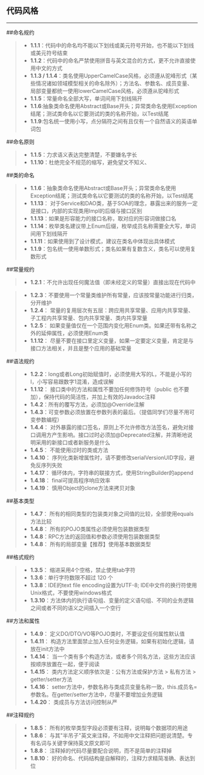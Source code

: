 ## 代码风格

------
##命名规约
> - **1.1.1**：代码中的命名均不能以下划线或美元符号开始，也不能以下划线或美元符号结束
> - **1.1.2**：代码中的命名严禁使用拼音与英文混合的方式，更不允许直接使用中文的方式
> - **1.1.3 / 1.1.4**：类名使用UpperCamelCase风格，必须遵从驼峰形式（某些情况诸如领域模型相关的命名除外）；方法名、参数名、成员变量、局部变量都统一使用lowerCamelCase风格，必须遵从驼峰形式
> - **1.1.5**：常量命名全部大写，单词间用下划线隔开
> - **1.1.6**:抽象类命名使用Abstract或Base开头；异常类命名使用Exception结尾；测试类命名以它要测试的类的名称开始，以Test结尾
> - **1.1.9**:包名统一使用小写，点分隔符之间有且仅有一个自然语义的英语单词包

##命名原则
> - **1.1.5**：力求语义表达完整清楚，不要嫌名字长
> - **1.1.10**：杜绝完全不规范的缩写，避免望文不知义、

##类的命名
> - **1.1.6**：抽象类命名使用Abstract或Base开头；异常类命名使用Exception结尾；测试类命名以它要测试的类的名称开始，以Test结尾
> - **1.1.13**： 对于Service和DAO类，基于SOA的理念，暴露出来的服务一定是接口，内部的实现类用Impl的后缀与接口区别
> - **1.1.13**：如果是形容能力的接口名称，取对应的形容词做接口名
> - **1.1.14**：枚举类名建议带上Enum后缀，枚举成员名称需要全大写，单词间用下划线隔开
> - **1.1.11**：如果使用到了设计模式，建议在类名中体现出具体模式
> - **1.1.9**：包名统一使用单数形式；类名如果有复数含义，类名可以使用复数形式

##常量规约
> - **1.2.1**：不允许出现任何魔法值（即未经定义的常量）直接出现在代码中

> - **1.2.3**：不要使用一个常量类维护所有常量，应该按常量功能进行归类，分开维护
> - **1.2.4**： 常量的复用层次有五层：跨应用共享常量、应用内共享常量、子工程内共享常量、包内共享常量、类内共享常量
> - **1.2.5**： 如果变量值仅在一个范围内变化用Enum类。如果还带有名称之外的延伸属性，必须使用Enum类
> - **1.1.12**： 尽量不要在接口里定义变量，如果一定要定义变量，肯定是与接口方法相关，并且是整个应用的基础常量

##语法规约
> - **1.2.2**：long或者Long初始赋值时，必须使用大写的L，不能是小写的l，小写容易跟数字1混淆，造成误解
> - **1.1.12**： 接口类中的方法和属性不要加任何修饰符号（public 也不要加），保持代码的简洁性，并加上有效的Javadoc注释
> - **1.4.2**：所有的覆写方法，必须加@Override注解
> - **1.4.3**：可变参数必须放置在参数列表的最后。（提倡同学们尽量不用可变参数编程）
> - **1.4.4**： 对外暴露的接口签名，原则上不允许修改方法签名，避免对接口调用方产生影响。接口过时必须加@Deprecated注解，并清晰地说明采用的新接口或者新服务是什么
> - **1.4.5**： 不能使用过时的类或方法
> - **1.4.10**： 序列化类新增属性时，请不要修改serialVersionUID字段，避免反序列失败
> - **1.4.17**： 循环体内，字符串的联接方式，使用StringBuilder的append
> - **1.4.18**： final可提高程序响应效率
> - **1.4.19**： 慎用Object的clone方法来拷贝对象

##基本类型
> - **1.4.7**： 所有的相同类型的包装类对象之间值的比较，全部使用equals方法比较
> - **1.4.8**： 所有的POJO类属性必须使用包装数据类型
> - **1.4.8**：RPC方法的返回值和参数必须使用包装数据类型
> - **1.4.8**： 所有的局部变量【推荐】使用基本数据类型

##格式规约
> - **1.3.5**： 缩进采用4个空格，禁止使用tab字符
> - **1.3.6**：单行字符数限不超过 120 个
> - **1.3.8**：IDE的text file encoding设置为UTF-8; IDE中文件的换行符使用Unix格式，不要使用windows格式
> - **1.3.10**：方法体内的执行语句组、变量的定义语句组、不同的业务逻辑之间或者不同的语义之间插入一个空行

##方法和属性
> - **1.4.9**： 定义DO/DTO/VO等POJO类时，不要设定任何属性默认值
> - **1.4.11**： 构造方法里面禁止加入任何业务逻辑，如果有初始化逻辑，请放在init方法中
> - **1.4.14**： 当一个类有多个构造方法，或者多个同名方法，这些方法应该按顺序放置在一起，便于阅读
> - **1.4.15**： 类内方法定义顺序依次是：公有方法或保护方法 > 私有方法 > getter/setter方法
> - **1.4.16**： setter方法中，参数名称与类成员变量名称一致，this.成员名=参数名。在getter/setter方法中，尽量不要增加业务逻辑
> - **1.4.20**： 类成员与方法访问控制从严

##注释规约
> - **1.8.5**： 所有的枚举类型字段必须要有注释，说明每个数据项的用途
> - **1.8.6**： 与其"半吊子"英文来注释，不如用中文注释把问题说清楚。专有名词与关键字保持英文原文即可
> - **1.8.8**： 注释掉的代码尽量要配合说明，而不是简单的注释掉
> - **1.8.10**： 好的命名、代码结构是自解释的，注释力求精简准确、表达到位